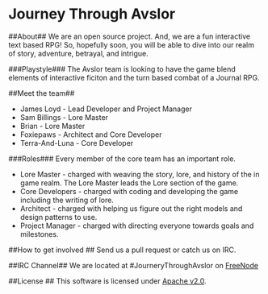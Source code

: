 Journey Through Avslor
====================

##About##
We are an open source project. And, we are a fun interactive text based RPG!
So, hopefully soon, you will be able to dive into our realm of story, adventure, betrayal, and intrigue.

###Playstyle###
The Avslor team is looking to have the game blend elements of interactive ficiton and the turn based combat of a Journal RPG.

##Meet the team##
* James Loyd - Lead Developer and Project Manager
* Sam Billings - Lore Master
* Brian - Lore Master
* Foxiepaws - Architect  and Core Developer
* Terra-And-Luna - Core Developer

###Roles###
Every member of the core team has an important role.
* Lore Master - charged with weaving the story, lore, and history of the in game realm. The Lore Master leads the Lore section of the game.
* Core Developers - charged with coding and developing the game including the writing of lore.
* Architect - charged with helping us figure out the right models and design patterns to use.
* Project Manager - charged with directing everyone towards goals and milestones.

##How to get involved ##
Send us a pull request or catch us on IRC.

##IRC Channel##
We are located at  \#JourneryThroughAvslor on [FreeNode](http://freenode.net/)

##License ##
This software is licensed under [Apache v2.0](https://github.com/carharttjimmy/JourneyThroughAvslor/blob/master/LICENSE).

